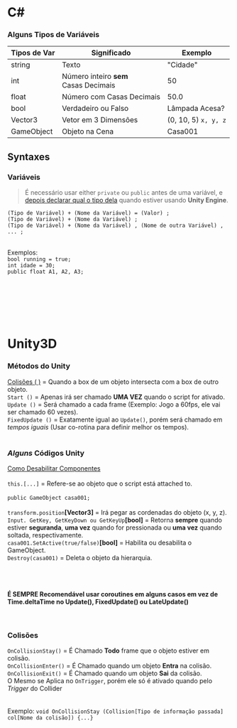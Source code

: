 # C#

### Alguns Tipos de Variáveis

Tipos de Var | Significado | Exemplo
------------ | ----------- | --------
string | Texto | "Cidade"
int | Número inteiro **sem**<br> Casas Decimais | 50
float | Número com Casas Decimais | 50.0
bool | Verdadeiro ou Falso | Lâmpada Acesa?
Vector3 | Vetor em 3 Dimensões | (0, 10, 5) `x, y, z`
GameObject | Objeto na Cena | Casa001

## Syntaxes

### Variáveis

> É necessário usar either `private` ou `public` antes de uma variável, e [depois declarar qual o tipo dela](https://github.com/JoaoSodre/GameDev/blob/master/Unity3D/C%23%20e%20Unity%20(C%C3%B3digos).md#alguns-tipos-de-vari%C3%A1veis) quando estiver usando **Unity Engine**.

`(Tipo de Variável) + (Nome da Variável) = (Valor) ;`<br>
`(Tipo de Variável) + (Nome da Variável) ;`<br>
`(Tipo de Variável) + (Nome da Variável) , (Nome de outra Variável) , ... ;` <br><br>

Exemplos: <br>`bool running = true;`<br> `int idade = 30;`<br> `public float A1, A2, A3;`<br><br>


<!--   ### Coroutines
Uma Co-Rotina é basicamente uma função com intervalos de **tempo** definidos.
EX  -->

<br><br><br><br>





# Unity3D

### Métodos do Unity

[Colisões ( )](https://github.com/JoaoSodre/GameDev/blob/master/Unity3D/C%23%20e%20Unity%20(C%C3%B3digos).md#colis%C3%B5es) = Quando a box de um objeto intersecta com a box de outro objeto.<br>
`Start ()` = Apenas irá ser chamado **UMA VEZ** quando o script for ativado.<br>
`Update ()` = Será chamado a cada frame (Exemplo: Jogo a 60fps, ele vai ser chamado 60 vezes).<br>
`FixedUpdate ()` = Exatamente igual ao `Update()`, porém será chamado em *_tempos iguais_* (Usar co-rotina para definir melhor os tempos).<br><br>

### _Alguns_ Códigos Unity
[Como Desabilitar Componentes](https://unity3d.com/learn/tutorials/topics/scripting/enabling-and-disabling-components?playlist=17117)
<br><br>
`this.[...]` = Refere-se ao objeto que o script está attached to. <br><br>
`public GameObject casa001;` <br><br>
`transform.position`**[Vector3]** = Irá pegar as cordenadas do objeto (x, y, z).<br>
`Input. GetKey, GetKeyDown ou GetKeyUp`**[bool]** = Retorna **sempre** quando estiver **seguranda**, **uma vez** quando for pressionada ou **uma vez** quando soltada, respectivamente. <br>
`casa001.SetActive(true/false)`**[bool]** = Habilita ou desabilita o GameObject. <br>
`Destroy(casa001)` = Deleta o objeto da hierarquia.<br><br><br><br>
<!-- Mathf.Lerp, Mathf.SmoothStep, Mathf.SmoothDamp -->

**É SEMPRE Recomendável usar coroutines em alguns casos em vez de Time.deltaTime no Update(), FixedUpdate() ou LateUpdate()**
<br><br><br>
### Colisões
`OnCollisionStay()` = É Chamado **Todo** frame que o objeto estiver em colisão.<br>
`OnCollisionEnter()` = É Chamado quando um objeto **Entra** na colisão. <br>
`OnCollisionExit()` = É Chamado quando um objeto **Sai** da colisão. <br>
O Mesmo se Aplica no `OnTrigger`, porém ele só é ativado quando pelo _Trigger_ do Collider<br><br><br>
Exemplo: `void OnCollisionStay (Collision[Tipo de informação passada]  col[Nome da colisão]) {...}`
